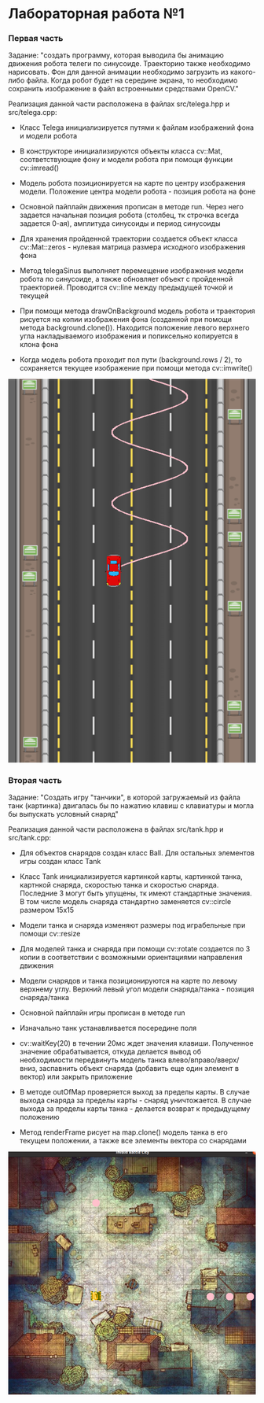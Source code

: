 # Лабораторная работа №1

### Первая часть

Задание: "создать программу, которая выводила бы анимацию движения робота телеги по синусоиде. Траекторию также необходимо нарисовать. Фон для данной анимации необходимо загрузить из какого-либо файла. Когда робот будет на середине экрана, то необходимо сохранить изображение в файл встроенными средствами OpenCV."

Реализация данной части расположена в файлах src/telega.hpp и src/telega.cpp:

- Класс Telega инициализируется путями к файлам изображений фона и модели робота

- В конструкторе инициализируются объекты класса cv::Mat, соответствующие фону и модели робота при помощи функции cv::imread()

- Модель робота позиционируется на карте по центру изображения модели. Положение центра модели робота - позиция робота на фоне

- Основной пайплайн движения прописан в методе run. Через него задается начальная позиция робота (столбец, тк строчка всегда задается 0-ая), амплитуда синусоиды и период синусоиды

- Для хранения пройденной траектории создается объект класса cv::Mat::zeros - нулевая матрица размера исходного изображения фона

- Метод telegaSinus выполняет перемещение изображения модели робота по синусоиде, а также обновляет объект с пройденной траекторией. Проводится cv::line между предыдущей точкой и текущей

- При помощи метода drawOnBackground модель робота и траектория рисуется на копии изображения фона (созданной при помощи метода background.clone()). Находится положение левого верхнего угла накладываемого изображения и попиксельно копируется в клона фона

- Когда модель робота проходит пол пути (background.rows / 2), то сохраняется текущее изображение при помощи метода cv::imwrite()

![Пример работы программы](img/example1.png)


### Вторая часть

Задание: "Создать игру "танчики", в которой загружаемый из файла танк (картинка) двигалась бы по нажатию клавиш с клавиатуры и могла бы выпускать условный снаряд"

Реализация данной части расположена в файлах src/tank.hpp и src/tank.cpp:

- Для объектов снарядов создан класс Ball. Для остальных элементов игры создан класс Tank

- Класс Tank инициализируется картинкой карты, картинкой танка, картнкой снаряда, скоростью танка и скоростью снаряда. Последние 3 могут быть упущены, тк имеют стандартные значения. В том числе модель снаряда стандартно заменяется cv::circle размером 15х15

- Модели танка и снаряда изменяют размеры под играбельные при помощи cv::resize

- Для моделей танка и снаряда при помощи cv::rotate создается по 3 копии в соответствии с возможными ориентациями направления движения 

- Модели снарядов и танка позиционируются на карте по левому верхнему углу. Верхний левый угол модели снаряда/танка - позиция снаряда/танка

- Основной пайплайн игры прописан в методе run

- Изначально танк устанавливается посередине поля

- cv::waitKey(20) в течении 20мс ждет значения клавиши. Полученное значение обрабатывается, откуда делается вывод об необходимости передвинуть модель танка влево/вправо/вверх/вниз, заспавнить объект снаряда (добавить еще один элемент в вектор) или закрыть приложение

- В методе outOfMap проверяется выход за пределы карты. В случае выхода снаряда за пределы карты - снаряд уничтожается. В случае выхода за пределы карты танка - делается возврат к предыдущему положению

- Метод renderFrame рисует на map.clone() модель танка в его текущем положении, а также все элементы вектора со снарядами

![Пример работы программы](img/example2.png)

